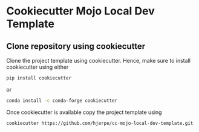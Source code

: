 # Cookiecutter Mojo Local Dev Template

## Clone repository using cookiecutter
Clone the project template using cookiecutter. Hence, make
sure to install cookiecutter using either
```bash
pip install cookiecutter
```
or
```bash
conda install -c conda-forge cookiecutter
```
Once cookiecutter is available copy the project template using
```bash
cookiecutter https://github.com/hjerpe/cc-mojo-local-dev-template.git
```
